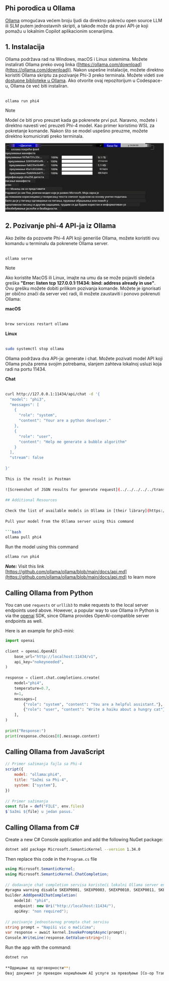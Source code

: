 <!--
CO_OP_TRANSLATOR_METADATA:
{
  "original_hash": "0b38834693bb497f96bf53f0d941f9a1",
  "translation_date": "2025-05-09T09:25:02+00:00",
  "source_file": "md/01.Introduction/02/04.Ollama.md",
  "language_code": "sr"
}
-->
## Phi porodica u Ollama

[Ollama](https://ollama.com) omogućava većem broju ljudi da direktno pokreću open source LLM ili SLM putem jednostavnih skripti, a takođe može da pravi API-je koji pomažu u lokalnim Copilot aplikacionim scenarijima.

## **1. Instalacija**

Ollama podržava rad na Windows, macOS i Linux sistemima. Možete instalirati Ollama preko ovog linka ([https://ollama.com/download](https://ollama.com/download)). Nakon uspešne instalacije, možete direktno koristiti Ollama skriptu za pozivanje Phi-3 preko terminala. Možete videti sve [dostupne biblioteke u Ollama](https://ollama.com/library). Ako otvorite ovaj repozitorijum u Codespace-u, Ollama će već biti instaliran.

```bash

ollama run phi4

```

> [!NOTE]
> Model će biti prvo preuzet kada ga pokrenete prvi put. Naravno, možete i direktno navesti već preuzeti Phi-4 model. Kao primer koristimo WSL za pokretanje komande. Nakon što se model uspešno preuzme, možete direktno komunicirati preko terminala.

![run](../../../../../translated_images/ollama_run.b0be611de61f3bb3b42e22205cedf6714b0335ba9288e71d985bf9024f3c20f5.sr.png)

## **2. Pozivanje phi-4 API-ja iz Ollama**

Ako želite da pozovete Phi-4 API koji generiše Ollama, možete koristiti ovu komandu u terminalu da pokrenete Ollama server.

```bash

ollama serve

```

> [!NOTE]
> Ako koristite MacOS ili Linux, imajte na umu da se može pojaviti sledeća greška **"Error: listen tcp 127.0.0.1:11434: bind: address already in use"**. Ovu grešku možete dobiti prilikom pozivanja komande. Možete je ignorisati jer obično znači da server već radi, ili možete zaustaviti i ponovo pokrenuti Ollama:

**macOS**

```bash

brew services restart ollama

```

**Linux**

```bash

sudo systemctl stop ollama

```

Ollama podržava dva API-ja: generate i chat. Možete pozivati model API koji Ollama pruža prema svojim potrebama, slanjem zahteva lokalnoj usluzi koja radi na portu 11434.

**Chat**

```bash

curl http://127.0.0.1:11434/api/chat -d '{
  "model": "phi3",
  "messages": [
    {
      "role": "system",
      "content": "Your are a python developer."
    },
    {
      "role": "user",
      "content": "Help me generate a bubble algorithm"
    }
  ],
  "stream": false
  
}'

This is the result in Postman

![Screenshot of JSON results for generate request](../../../../../translated_images/ollama_gen.bd58ab69d4004826e8cd31e17a3c59840df127b0a30ac9bb38325ac58c74caa5.sr.png)

## Additional Resources

Check the list of available models in Ollama in [their library](https://ollama.com/library).

Pull your model from the Ollama server using this command

```bash
ollama pull phi4
```

Run the model using this command

```bash
ollama run phi4
```

***Note:*** Visit this link [https://github.com/ollama/ollama/blob/main/docs/api.md](https://github.com/ollama/ollama/blob/main/docs/api.md) to learn more

## Calling Ollama from Python

You can use `requests` or `urllib3` to make requests to the local server endpoints used above. However, a popular way to use Ollama in Python is via the [openai](https://pypi.org/project/openai/) SDK, since Ollama provides OpenAI-compatible server endpoints as well.

Here is an example for phi3-mini:

```python
import openai

client = openai.OpenAI(
    base_url="http://localhost:11434/v1",
    api_key="nokeyneeded",
)

response = client.chat.completions.create(
    model="phi4",
    temperature=0.7,
    n=1,
    messages=[
        {"role": "system", "content": "You are a helpful assistant."},
        {"role": "user", "content": "Write a haiku about a hungry cat"},
    ],
)

print("Response:")
print(response.choices[0].message.content)
```

## Calling Ollama from JavaScript 

```javascript
// Primer sažimanja fajla sa Phi-4
script({
    model: "ollama:phi4",
    title: "Sažmi sa Phi-4",
    system: ["system"],
})

// Primer sažimanja
const file = def("FILE", env.files)
$`Sažmi ${file} u jedan pasus.`
```

## Calling Ollama from C#

Create a new C# Console application and add the following NuGet package:

```bash
dotnet add package Microsoft.SemanticKernel --version 1.34.0
```

Then replace this code in the `Program.cs` file

```csharp
using Microsoft.SemanticKernel;
using Microsoft.SemanticKernel.ChatCompletion;

// dodavanje chat completion servisa koristeći lokalni Ollama server endpoint
#pragma warning disable SKEXP0001, SKEXP0003, SKEXP0010, SKEXP0011, SKEXP0050, SKEXP0052
builder.AddOpenAIChatCompletion(
    modelId: "phi4",
    endpoint: new Uri("http://localhost:11434/"),
    apiKey: "non required");

// pozivanje jednostavnog prompta chat servisu
string prompt = "Napiši vic o mačićima";
var response = await kernel.InvokePromptAsync(prompt);
Console.WriteLine(response.GetValue<string>());
```

Run the app with the command:

```bash
dotnet run

**Одрицање од одговорности**:  
Овај документ је преведен коришћењем AI услуге за превођење [Co-op Translator](https://github.com/Azure/co-op-translator). Иако се трудимо да превод буде тачан, имајте у виду да аутоматски преводи могу садржати грешке или нетачности. Оригинални документ на његовом изворном језику треба сматрати ауторитетом. За критичне информације препоручује се професионални људски превод. Нисмо одговорни за било каква неспоразума или погрешна тумачења која произилазе из употребе овог превода.